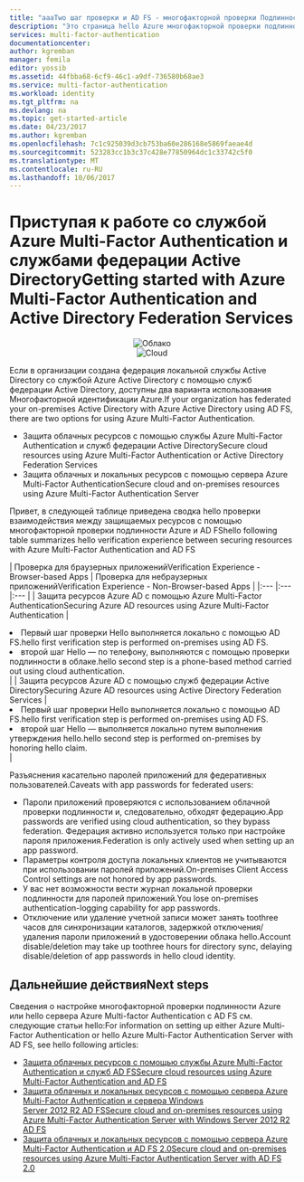 ```yaml
---
title: "aaaTwo шаг проверки и AD FS - многофакторной проверки Подлинности Azure | Документы Microsoft"
description: "Это страница hello Azure многофакторной проверки подлинности, описывающий, как tooget работу с Azure MFA и AD FS."
services: multi-factor-authentication
documentationcenter: 
author: kgremban
manager: femila
editor: yossib
ms.assetid: 44fbba68-6cf9-46c1-a9df-736580b68ae3
ms.service: multi-factor-authentication
ms.workload: identity
ms.tgt_pltfrm: na
ms.devlang: na
ms.topic: get-started-article
ms.date: 04/23/2017
ms.author: kgremban
ms.openlocfilehash: 7c1c925039d3cb753ba60e286168e5869faeae4d
ms.sourcegitcommit: 523283cc1b3c37c428e77850964dc1c33742c5f0
ms.translationtype: MT
ms.contentlocale: ru-RU
ms.lasthandoff: 10/06/2017
---
```

# <a name="getting-started-with-azure-multi-factor-authentication-and-active-directory-federation-services"></a><span data-ttu-id="e92db-103">Приступая к работе со службой Azure Multi-Factor Authentication и службами федерации Active Directory</span><span class="sxs-lookup"><span data-stu-id="e92db-103">Getting started with Azure Multi-Factor Authentication and Active Directory Federation Services</span></span>
<span data-ttu-id="e92db-104"><center>![Облако](./media/multi-factor-authentication-get-started-adfs/adfs.png)</center></span><span class="sxs-lookup"><span data-stu-id="e92db-104"><center>![Cloud](./media/multi-factor-authentication-get-started-adfs/adfs.png)</center></span></span>

<span data-ttu-id="e92db-105">Если в организации создана федерация локальной службы Active Directory со службой Azure Active Directory с помощью служб федерации Active Directory, доступны два варианта использования Многофакторной идентификации Azure.</span><span class="sxs-lookup"><span data-stu-id="e92db-105">If your organization has federated your on-premises Active Directory with Azure Active Directory using AD FS, there are two options for using Azure Multi-Factor Authentication.</span></span>

* <span data-ttu-id="e92db-106">Защита облачных ресурсов с помощью службы Azure Multi-Factor Authentication и служб федерации Active Directory</span><span class="sxs-lookup"><span data-stu-id="e92db-106">Secure cloud resources using Azure Multi-Factor Authentication or Active Directory Federation Services</span></span>
* <span data-ttu-id="e92db-107">Защита облачных и локальных ресурсов с помощью сервера Azure Multi-Factor Authentication</span><span class="sxs-lookup"><span data-stu-id="e92db-107">Secure cloud and on-premises resources using Azure Multi-Factor Authentication Server</span></span>

<span data-ttu-id="e92db-108">Привет, в следующей таблице приведена сводка hello проверки взаимодействия между защищаемых ресурсов с помощью многофакторной проверки подлинности Azure и AD FS</span><span class="sxs-lookup"><span data-stu-id="e92db-108">hello following table summarizes hello verification experience between securing resources with Azure Multi-Factor Authentication and AD FS</span></span>

| <span data-ttu-id="e92db-109">Проверка для браузерных приложений</span><span class="sxs-lookup"><span data-stu-id="e92db-109">Verification Experience - Browser-based Apps</span></span> | <span data-ttu-id="e92db-110">Проверка для небраузерных приложений</span><span class="sxs-lookup"><span data-stu-id="e92db-110">Verification Experience - Non-Browser-based Apps</span></span> |
|:--- |:--- |:--- |
| <span data-ttu-id="e92db-111">Защита ресурсов Azure AD с помощью Azure Multi-Factor Authentication</span><span class="sxs-lookup"><span data-stu-id="e92db-111">Securing Azure AD resources using Azure Multi-Factor Authentication</span></span> |<li><span data-ttu-id="e92db-112">Первый шаг проверки Hello выполняется локально с помощью AD FS.</span><span class="sxs-lookup"><span data-stu-id="e92db-112">hello first verification step is performed on-premises using AD FS.</span></span></li> <li><span data-ttu-id="e92db-113">второй шаг Hello — по телефону, выполняются с помощью проверки подлинности в облаке.</span><span class="sxs-lookup"><span data-stu-id="e92db-113">hello second step is a phone-based method carried out using cloud authentication.</span></span></li> |
| <span data-ttu-id="e92db-114">Защита ресурсов Azure AD с помощью служб федерации Active Directory</span><span class="sxs-lookup"><span data-stu-id="e92db-114">Securing Azure AD resources using Active Directory Federation Services</span></span> |<li><span data-ttu-id="e92db-115">Первый шаг проверки Hello выполняется локально с помощью AD FS.</span><span class="sxs-lookup"><span data-stu-id="e92db-115">hello first verification step is performed on-premises using AD FS.</span></span></li><li><span data-ttu-id="e92db-116">второй шаг Hello — выполняется локально путем выполнения утверждения hello.</span><span class="sxs-lookup"><span data-stu-id="e92db-116">hello second step is performed on-premises by honoring hello claim.</span></span></li> |

<span data-ttu-id="e92db-117">Разъяснения касательно паролей приложений для федеративных пользователей.</span><span class="sxs-lookup"><span data-stu-id="e92db-117">Caveats with app passwords for federated users:</span></span>

* <span data-ttu-id="e92db-118">Пароли приложений проверяются с использованием облачной проверки подлинности и, следовательно, обходят федерацию.</span><span class="sxs-lookup"><span data-stu-id="e92db-118">App passwords are verified using cloud authentication, so they bypass federation.</span></span> <span data-ttu-id="e92db-119">Федерация активно используется только при настройке пароля приложения.</span><span class="sxs-lookup"><span data-stu-id="e92db-119">Federation is only actively used when setting up an app password.</span></span>
* <span data-ttu-id="e92db-120">Параметры контроля доступа локальных клиентов не учитываются при использовании паролей приложений.</span><span class="sxs-lookup"><span data-stu-id="e92db-120">On-premises Client Access Control settings are not honored by app passwords.</span></span>
* <span data-ttu-id="e92db-121">У вас нет возможности вести журнал локальной проверки подлинности для паролей приложений.</span><span class="sxs-lookup"><span data-stu-id="e92db-121">You lose on-premises authentication-logging capability for app passwords.</span></span>
* <span data-ttu-id="e92db-122">Отключение или удаление учетной записи может занять toothree часов для синхронизации каталогов, задержкой отключения/удаления пароли приложений в удостоверении облака hello.</span><span class="sxs-lookup"><span data-stu-id="e92db-122">Account disable/deletion may take up toothree hours for directory sync, delaying disable/deletion of app passwords in hello cloud identity.</span></span>

## <a name="next-steps"></a><span data-ttu-id="e92db-123">Дальнейшие действия</span><span class="sxs-lookup"><span data-stu-id="e92db-123">Next steps</span></span>
<span data-ttu-id="e92db-124">Сведения о настройке многофакторной проверки подлинности Azure или hello сервера Azure Multi-factor Authentication с AD FS см. следующие статьи hello:</span><span class="sxs-lookup"><span data-stu-id="e92db-124">For information on setting up either Azure Multi-Factor Authentication or hello Azure Multi-Factor Authentication Server with AD FS, see hello following articles:</span></span>

* [<span data-ttu-id="e92db-125">Защита облачных ресурсов с помощью службы Azure Multi-Factor Authentication и служб AD FS</span><span class="sxs-lookup"><span data-stu-id="e92db-125">Secure cloud resources using Azure Multi-Factor Authentication and AD FS</span></span>](multi-factor-authentication-get-started-adfs-cloud.md)
* [<span data-ttu-id="e92db-126">Защита облачных и локальных ресурсов с помощью сервера Azure Multi-Factor Authentication и сервера Windows Server 2012 R2 AD FS</span><span class="sxs-lookup"><span data-stu-id="e92db-126">Secure cloud and on-premises resources using Azure Multi-Factor Authentication Server with Windows Server 2012 R2 AD FS</span></span>](multi-factor-authentication-get-started-adfs-w2k12.md)
* [<span data-ttu-id="e92db-127">Защита облачных и локальных ресурсов с помощью сервера Azure Multi-Factor Authentication и AD FS 2.0</span><span class="sxs-lookup"><span data-stu-id="e92db-127">Secure cloud and on-premises resources using Azure Multi-Factor Authentication Server with AD FS 2.0</span></span>](multi-factor-authentication-get-started-adfs-adfs2.md)
